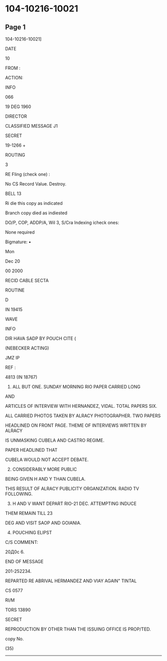 # 104-10216-10021

## Page 1

104-10216-10021]

DATE

10

FROM :

ACTION:

INFO

066

19 DEG 1960

DIRECTOR

CLASSIFIED MESSAGE J1

SECRET

19-1266 +

ROUTING

3

RE Fling (check one) :

No CS Record Value. Destroy.

BELL 13

Ri die this copy as indicated

Branch copy died as indiested

DO/P, COP, ADDP/A, Wil 3, S/Cra Indexing icheck ones:

None required

Bigmature: •

Mon

Dec 20

00 2000

RECID CABLE SECTA

ROUTINE

D

IN 19415

WAVE

INFO

DIR HAVA SADP BY POUCH CITE (

(NEBECKER ACTING)

JMZ IP

REF :

4813 (IN 18767)

1. ALL BUT ONE. SUNDAY MORNING RIO PAPER CARRIED LONG

AND

ARTICLES OF INTERVIEW WITH HERNANDEZ, VIDAL. TOTAL PAPERS SIX.

ALL CARRIED PHOTOS TAKEN BY ALRACY PHOTOGRAPHER. TWO PAPERS

HEADLINED ON FRONT PAGE. THEME OF INTERVIEWS WRITTEN BY ALRACY

IS UNMASKING CUBELA AND CASTRO REGIME.

PAPER HEADLINED THAT

CUBELA WOULD NOT ACCEPT DEBATE.

2. CONSIDERABLY MORE PUBLIC

BEING GIVEN H AND Y THAN CUBELA.

THIS RESULT OF ALRACY PUBLICITY ORGANIZATION. RADIO TV FOLLOWING.

3. H AND V WANT DEPART RIO-21 DEC. ATTEMPTING INDUCE

THEM REMAIN TILL 23

DEG AND VISIT SAOP AND GOIANIA.

4. POUCHING ELIPST

C/S COMMENT:

20Д0с 6.

END OF MESSAGE

201-252234.

REPARTED RE ABRIVAL HERMANDEZ AND VIAY AGAIN" TINTAL

CS 0577

RI/M

TORS 13890

SECRET

REPRODUCTION BY OTHER THAN THE ISSUING OFFICE IS PROP/TED.

copy No.

(35)

---

